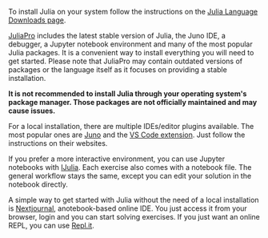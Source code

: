 To install Julia on your system follow the instructions on the [Julia Language Downloads page](https://julialang.org/downloads/).

[JuliaPro](https://juliacomputing.com/products/juliapro.html) includes the latest stable version of Julia, the Juno IDE, a debugger, a Jupyter notebook environment and many of the most popular Julia packages. It is a convenient way to install everything you will need to get started. Please note that JuliaPro may contain outdated versions of packages or the language itself as it focuses on providing a stable installation.

**It is not recommended to install Julia through your operating system's package manager. Those packages are not officially maintained and may cause issues.**

For a local installation, there are multiple IDEs/editor plugins available. The most popular ones are [Juno](http://junolab.org/) and the [VS Code extension](https://github.com/JuliaEditorSupport/julia-vscode). Just follow the instructions on their websites.

If you prefer a more interactive environment, you can use Jupyter notebooks with [IJulia](https://github.com/JuliaLang/IJulia.jl). Each exercise also comes with a notebook file. The general workflow stays the same, except you can edit your solution in the notebook directly.

A simple way to get started with Julia without the need of a local installation is [Nextjournal](https://nextjournal.com/), anotebook-based online IDE. You just access it from your browser, login and you can start solving exercises. If you just want an online REPL, you can use [Repl.it](https://repl.it/languages/julia).
